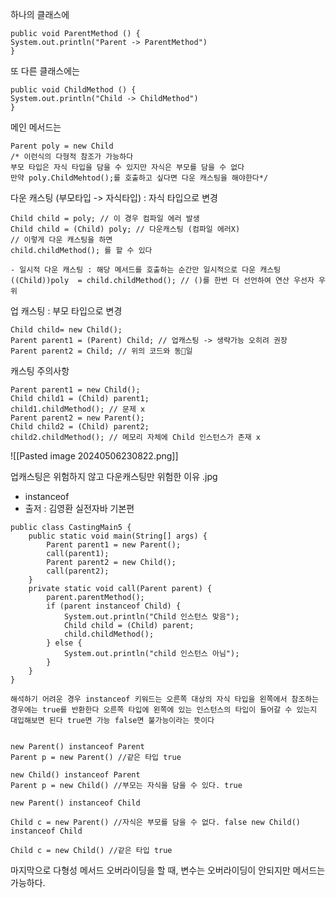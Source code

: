 하나의 클래스에 

	public void ParentMethod () {
	System.out.println("Parent -> ParentMethod")
	}

또 다른 클래스에는

	public void ChildMethod () {
	System.out.println("Child -> ChildMethod")
	}

메인 메서드는

	Parent poly = new Child 
	/* 이런식의 다형적 참조가 가능하다 
	부모 타입은 자식 타입을 담을 수 있지만 자식은 부모를 담을 수 없다 
	만약 poly.ChildMehtod();를 호출하고 싶다면 다운 캐스팅을 해야한다*/

다운 캐스팅 (부모타입 -> 자식타입) : 자식 타입으로 변경

	Child child = poly; // 이 경우 컴파일 에러 발생
	Child child = (Child) poly; // 다운캐스팅 (컴파일 에러X)
	// 이렇게 다운 캐스팅을 하면
	child.childMethod(); 를 할 수 있다

	- 일시적 다운 캐스팅 : 해당 메서드를 호출하는 순간만 일시적으로 다운 캐스팅
	((Child))poly  = child.childMethod(); // ()를 한번 더 선언하여 연산 우선자 우위

업 캐스팅 : 부모 타입으로 변경

	Child child= new Child();
	Parent parent1 = (Parent) Child; // 업캐스팅 -> 생략가능 오히려 권장
	Parent parent2 = Child; // 위의 코드와 동일 

캐스팅 주의사항

	Parent parent1 = new Child();  
	Child child1 = (Child) parent1;  
	child1.childMethod(); // 문제 x  
	Parent parent2 = new Parent();  
	Child child2 = (Child) parent2;  
	child2.childMethod(); // 메모리 자체에 Child 인스턴스가 존재 x

![[Pasted image 20240506230822.png]]
  
업캐스팅은 위험하지 않고 다운캐스팅만 위험한 이유 .jpg

- instanceof
- 출저 : 김영환 실전자바 기본편
```
public class CastingMain5 {  
    public static void main(String[] args) {  
        Parent parent1 = new Parent();  
        call(parent1);  
        Parent parent2 = new Child();  
        call(parent2);  
    }  
    private static void call(Parent parent) {  
        parent.parentMethod();  
        if (parent instanceof Child) {  
            System.out.println("Child 인스턴스 맞음");  
            Child child = (Child) parent;  
            child.childMethod();  
        } else {  
            System.out.println("child 인스턴스 아님");  
        }    
    }
}
```
	해석하기 어려운 경우 instanceof 키워드는 오른쪽 대상의 자식 타입을 왼쪽에서 참조하는
	경우에는 true를 반환한다 오른쪽 타입에 왼쪽에 있는 인스턴스의 타입이 들어갈 수 있는지
	대입해보면 된다 true면 가능 false면 불가능이라는 뜻이다
```

new Parent() instanceof Parent  
Parent p = new Parent() //같은 타입 true

new Child() instanceof Parent  
Parent p = new Child() //부모는 자식을 담을 수 있다. true

new Parent() instanceof Child

Child c = new Parent() //자식은 부모를 담을 수 없다. false new Child() instanceof Child

Child c = new Child() //같은 타입 true
```
마지막으로 다형성 메서드 오버라이딩을 할 때, 변수는 오버라이딩이 안되지만 메서드는 가능하다.